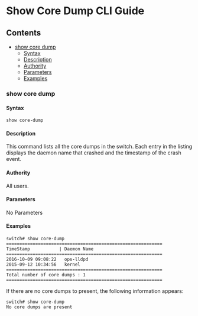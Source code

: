 # Show Core Dump CLI Guide

## Contents

- [show core dump](#show-core-dump)
	- [Syntax](#syntax)
	- [Description](#description)
	- [Authority](#authority)
	- [Parameters](#parameters)
	- [Examples](#examples)

### show core dump

#### Syntax
```
show core-dump
```

#### Description
This command lists all the core dumps in the switch. Each entry in the listing displays the daemon name that crashed and the timestamp of the crash event.

#### Authority
All users.

#### Parameters
No Parameters

#### Examples

```
switch# show core-dump
===========================================================
TimeStamp           | Daemon Name
===========================================================
2016-10-09 09:08:22   ops-lldpd
2015-09-12 10:34:56   kernel
===========================================================
Total number of core dumps : 1
===========================================================
```

If there are no core dumps to present, the following information appears:

```
switch# show core-dump
No core dumps are present
```
